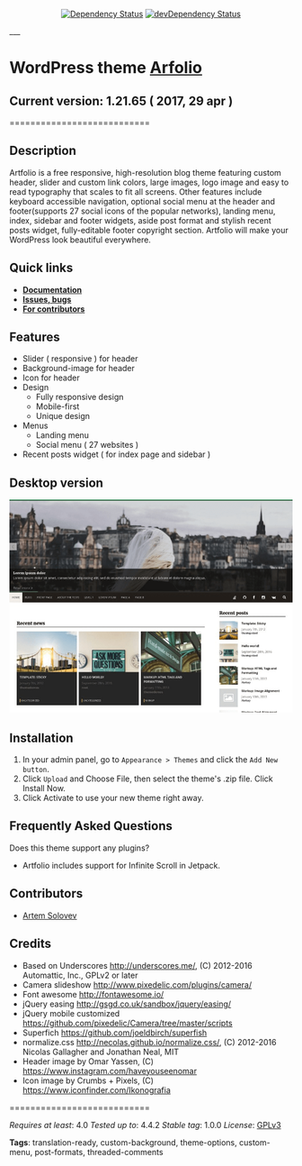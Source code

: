 <p align="center">
<a href="https://david-dm.org/artem-solovev/artfolio" target="_blank"><img src="https://david-dm.org/artem-solovev/artfolio.svg" alt="Dependency Status"></a>
<a href="https://david-dm.org/artem-solovev/artfolio/?type=dev" target="_blank"><img src="https://david-dm.org/artem-solovev/artfolio/dev-status.svg" alt="devDependency Status"></a>
</p>
___


# WordPress theme [Arfolio](https://themes.trac.wordpress.org/ticket/33947#no0)
## **Current version: 1.21.65** ( 2017, 29 apr )
===========================

## Description
Artfolio is a free responsive, high-resolution blog theme featuring custom header, slider and custom link colors, large images, logo image and easy to read typography that scales to fit all screens. Other features include keyboard accessible navigation, optional social menu at the header and footer(supports 27 social icons of the popular networks), landing menu, index, sidebar and footer widgets, aside post format and stylish recent posts widget, fully-editable footer copyright section. Artfolio will make your WordPress look beautiful everywhere.

## **Quick links**
* **[Documentation](https://github.com/artem-solovev/artfolio/wiki)**
* **[Issues, bugs](https://github.com/artem-solovev/artfolio/issues)**
* **[For contributors](https://github.com/artem-solovev/artfolio/wiki/For-contributors)**


## **Features**
* Slider ( responsive ) for header
* Background-image for header
* Icon for header
* Design
    * Fully responsive design
    * Mobile-first
    * Unique design
* Menus
    * Landing menu
    * Social menu ( 27 websites )
* Recent posts widget ( for index page and sidebar )


## Desktop version
![Desktop page screen](screenshot.png)


## Installation

1. In your admin panel, go to `Appearance > Themes` and click the `Add New button`.
2. Click `Upload` and Choose File, then select the theme's .zip file. Click Install Now.
3. Click Activate to use your new theme right away.

## Frequently Asked Questions

Does this theme support any plugins?
* Artfolio includes support for Infinite Scroll in Jetpack.


## **Contributors**
* [Artem Solovev](https://github.com/artem-solovev)


## Credits

* Based on Underscores http://underscores.me/, (C) 2012-2016 Automattic, Inc., GPLv2 or later
* Camera slideshow http://www.pixedelic.com/plugins/camera/
* Font awesome http://fontawesome.io/
* jQuery easing http://gsgd.co.uk/sandbox/jquery/easing/
* jQuery mobile customized https://github.com/pixedelic/Camera/tree/master/scripts
* Superfich https://github.com/joeldbirch/superfish
* normalize.css http://necolas.github.io/normalize.css/, (C) 2012-2016 Nicolas Gallagher and Jonathan Neal, MIT
* Header image by Omar Yassen, (C) https://www.instagram.com/haveyouseenomar
* Icon image by Crumbs + Pixels, (C) https://www.iconfinder.com/Ikonografia


===========================


*Requires at least*: 4.0
*Tested up to*: 4.4.2
*Stable tag*: 1.0.0
*License*: [GPLv3](https://www.gnu.org/licenses/gpl-3.0.en.html)


**Tags**: translation-ready, custom-background, theme-options, custom-menu, post-formats, threaded-comments